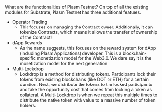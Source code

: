What are the functionalities of Plasm Testnet?
On top of all the existing modules for Substrate, Plasm Testnet has three additional features.
- Operator Trading
    - This focuses on managing the Contract owner. Additionally, it can tokenize Contracts, which means it allows the transfer of ownership of the Contract!
- dApp Rewards
    - As the name suggests, this focuses on the reward system for dApp (including Plasm Applications) developer. This is a blockchain-specific monetization model for the Web3.0. We dare say it is the monetization model for the next generation.
- Multi-Lockdrop
    - Lockdrop is a method for distributing tokens. Participants lock their tokens from existing blockchains (like DOT or ETH) for a certain duration. Next, we distribute the tokens to the locked participants and take the opportunity cost that comes from locking a token as collateral. A Multi-Lockdrop is when we repeat this multiple times to distribute the native token with value to a massive number of token holders.
